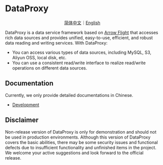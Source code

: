 # DataProxy

<p align="center">
<a href="./README.zh-CN.md">简体中文</a>｜<a href="./README.md">English</a>
</p>

DataProxy is a data service framework based on [Arrow Flight](https://arrow.apache.org/docs/format/Flight.html) that
accesses rich data sources and provides unified, easy-to-use, efficient, and robust data reading and writing services.
With DataProxy:

* You can access various types of data sources, including MySQL, S3, Aliyun OSS, local disk, etc.
* You can use a consistent read/write interface to realize read/write operations on different data sources.

## Documentation

Currently, we only provide detailed documentations in Chinese.

- [Development](./docs/development/build_dataproxy_cn.md)

## Disclaimer

Non-release version of DataProxy is only for demonstration and should not be used in production environments.
Although this version of DataProxy covers the basic abilities, there may be some security issues and functional defects
due to insufficient functionality and unfinished items in the project.
We welcome your active suggestions and look forward to the official release.